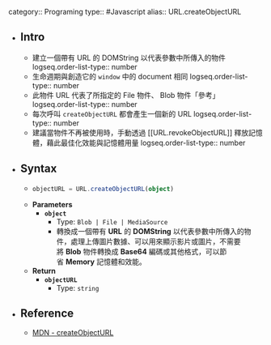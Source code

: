 category:: Programing
type:: #Javascript
alias:: URL.createObjectURL

- ## Intro
	- 建立一個帶有 URL 的 DOMString 以代表參數中所傳入的物件
	  logseq.order-list-type:: number
	- 生命週期與創造它的 `window` 中的 document 相同
	  logseq.order-list-type:: number
	- 此物件 URL 代表了所指定的 File 物件、 Blob 物件「參考」
	  logseq.order-list-type:: number
	- 每次呼叫 `createObjectURL` 都會產生一個新的 URL
	  logseq.order-list-type:: number
	- 建議當物件不再被使用時，手動透過 [[URL.revokeObjectURL]] 釋放記憶體，藉此最佳化效能與記憶體用量
	  logseq.order-list-type:: number
- ## Syntax
	- ```ts
	  objectURL = URL.createObjectURL(object)
	  ```
	- **Parameters**
		- **`object`**
			- Type: `Blob | File | MediaSource`
			- 轉換成一個帶有 **URL** 的 **DOMString** 以代表參數中所傳入的物件，處理上傳圖片數據、可以用來顯示影片或圖片，不需要將 **Blob** 物件轉換成 **Base64** 編碼或其他格式，可以節省 **Memory** 記憶體和效能。
	- **Return**
		- **`objectURL`**
			- Type: `string`
- ## Reference
	- [MDN - createObjectURL](https://developer.mozilla.org/zh-TW/docs/Web/API/URL/createObjectURL_static)